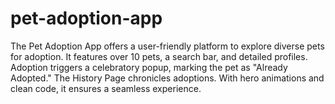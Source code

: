 # pet-adoption-app
The Pet Adoption App offers a user-friendly platform to explore diverse pets for adoption. It features over 10 pets, a search bar, and detailed profiles. Adoption triggers a celebratory popup, marking the pet as "Already Adopted." The History Page chronicles adoptions. With hero animations and clean code, it ensures a seamless experience.
